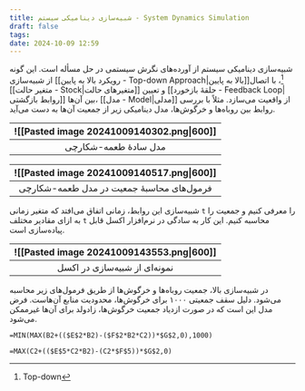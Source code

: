 ```yaml
---
title: شبیه‌سازی دینامیکی سیستم - System Dynamics Simulation
draft: false
tags: 
date: 2024-10-09 12:59
---
```

شبیه‌سازی دینامیکی سیستم از آورده‌های نگرش سیستمی در حل مسأله است. این گونه از شبیه‌سازی [[رویکرد بالا به پایین - Top-down Approach|بالا به پایین]][^1]، با اتصال [[متغیر حالت - Stock|متغیرهای حالت]] و تعیین [[حلقهٔ بازخورد - Feedback Loop|روابط بازگشتی]] بین آن‌ها، [[مدل - Model|مدلی]] از واقعیت می‌سازد. مثلاً با بررسی روابط بین روباه‌ها و خرگوش‌ها، مدل دینامیکی زیر از جمعیت آن‌ها به دست می‌آید.

| ![[Pasted image 20241009140302.png\|600]] |
| ----------------------------------------- |
| <center>مدل سادهٔ طعمه-شکارچی</center>    |

| ![[Pasted image 20241009140517.png\|600]]                   |
| ----------------------------------------------------------- |
| <center>فرمول‌های محاسبهٔ جمعیت در مدل طعمه-شکارچی</center> |

شبیه‌سازی این روابط، زمانی اتفاق می‌افتد که متغیر زمانی `t` را معرفی کنیم و جمعیت را به ازای مقادیر مختلف `t` محاسبه کنیم. این کار به سادگی در نرم‌افزار اکسل قابل پیاده‌سازی است.


| ![[Pasted image 20241009143553.png\|600]]      |
| ---------------------------------------------- |
| <center>نمونه‌ای از شبیه‌سازی در اکسل</center> |

در شبیه‌سازی بالا، جمعیت روباه‌ها و خرگوش‌ها از طریق فرمول‌های زیر محاسبه می‌شود. دلیل سقف جمعیتی ۱۰۰۰ برای خرگوش‌ها، محدودیت منابع آن‌هاست. فرض مدل این است که در صورت ازدیاد جمعیت خرگوش‌ها، زادولد برای آن‌ها غیرممکن می‌شود.

```excel
=MIN(MAX(B2+(($E$2*B2)-($F$2*B2*C2))*$G$2,0),1000)
```

```excel
=MAX(C2+(($E$5*C2*B2)-(C2*$F$5))*$G$2,0)
```




[^1]: Top-down